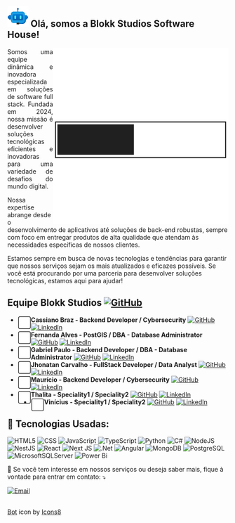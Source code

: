##  <img src="./gifs/icons8-bot.gif"/> Olá, somos a Blokk Studios Software House!

 <img align="right" width="400" src="svg/BLOKK-LOGO.svg"/>

<p align="justify"> 
Somos uma equipe dinâmica e inovadora especializada em soluções de software full stack. Fundada em 2024, nossa missão é desenvolver soluções tecnológicas eficientes e inovadoras para uma variedade de desafios do mundo digital.

Nossa expertise abrange desde o desenvolvimento de aplicativos até soluções de back-end robustas, sempre com foco em entregar produtos de alta qualidade que atendam às necessidades específicas de nossos clientes.

Estamos sempre em busca de novas tecnologias e tendências para garantir que nossos serviços sejam os mais atualizados e eficazes possíveis. Se você está procurando por uma parceria para desenvolver soluções tecnológicas, estamos aqui para ajudar!

## Equipe Blokk Studios <a href="https://github.com/BlokkStudios" title="Github" target="_blank"><img src="https://img.shields.io/badge/Github-E34F26?style=for-the-badge&logo=github&logoColor=white" alt="GitHub"/></a>
- **<img align="left" width="30px" src="./svg/blokk-cassiano.svg"/>Cassiano Braz - Backend Developer / Cybersecurity**  <a href="https://github.com/cassianobraz" title="Github" target="_blank"><img src="https://img.shields.io/badge/Github-000000?style=for-the-badge&logo=github&logoColor=white" alt="GitHub"/></a> <a href="https://www.linkedin.com/in/cassiano-pereira-4b39a120b" title="LinkedIn" target="_blank"><img src="https://img.shields.io/badge/LinkedIn-0077B5?style=for-the-badge&logo=linkedin&logoColor=white" alt="LinkedIn"/></a>
- **<img align="left" width="30px" src="./svg/blokk-fernanda.svg"/>Fernanda Alves - PostGIS / DBA - Database Administrator**  <a href="https://github.com/ffalves1998" title="Github" target="_blank"><img src="https://img.shields.io/badge/Github-000000?style=for-the-badge&logo=github&logoColor=white" alt="GitHub"/></a> <a href="https://www.linkedin.com/in/alvesff/" title="LinkedIn" target="_blank"><img src="https://img.shields.io/badge/LinkedIn-0077B5?style=for-the-badge&logo=linkedin&logoColor=white" alt="LinkedIn"/></a>
- **<img align="left" width="30px" src="./svg/blokk-gabriel-pipancha.svg"/>Gabriel Paulo - Backend Developer / DBA - Database Administrator**  <a href="https://github.com/GabrielAlves-bot" title="Github" target="_blank"><img src="https://img.shields.io/badge/Github-000000?style=for-the-badge&logo=github&logoColor=white" alt="GitHub"/></a> <a href="https://www.linkedin.com/in/gabriel-alves-de-paulo/" title="LinkedIn" target="_blank"><img src="https://img.shields.io/badge/LinkedIn-0077B5?style=for-the-badge&logo=linkedin&logoColor=white" alt="LinkedIn"/></a>
-  **<img align="left" width="30px" src="./svg/blokk-jhonatan.svg"/>Jhonatan Carvalho - FullStack Developer / Data Analyst** <a href="https://github.com/jhonatanCarvalh0" title="Github" target="_blank"><img src="https://img.shields.io/badge/Github-000000?style=for-the-badge&logo=github&logoColor=white" alt="GitHub"/></a> <a href="https://www.linkedin.com/in/jhonatancarvalh0/" title="LinkedIn" target="_blank"><img src="https://img.shields.io/badge/LinkedIn-0077B5?style=for-the-badge&logo=linkedin&logoColor=white" alt="LinkedIn"/></a>
- **<img align="left" width="30px" src="./svg/blokk-mauricio-2^0.svg"/>Maurício - Backend Developer / Cybersecurity**  <a href="https://github.com/MauricioSilvaSantos" title="Github" target="_blank"><img src="https://img.shields.io/badge/Github-000000?style=for-the-badge&logo=github&logoColor=white" alt="GitHub"/></a> <a href="https://www.linkedin.com/in/maur%C3%ADcio-santos-8084b519a/" title="LinkedIn" target="_blank"><img src="https://img.shields.io/badge/LinkedIn-0077B5?style=for-the-badge&logo=linkedin&logoColor=white" alt="LinkedIn"/></a>
- **<img align="left" width="30px" src="./svg/blokk-thalita.svg"/>Thalita - Speciality1 / Speciality2**  <a href="https://github.com/" title="Github" target="_blank"><img src="https://img.shields.io/badge/Github-000000?style=for-the-badge&logo=github&logoColor=white" alt="GitHub"/></a> <a href="https://www.linkedin.com/" title="LinkedIn" target="_blank"><img src="https://img.shields.io/badge/LinkedIn-0077B5?style=for-the-badge&logo=linkedin&logoColor=white" alt="LinkedIn"/></a>
- **<img align="left" width="30px" src="./svg/blokk-vinicius.svg"/>Vinícius - Speciality1 / Speciality2**  <a href="https://github.com/" title="Github" target="_blank"><img src="https://img.shields.io/badge/Github-000000?style=for-the-badge&logo=github&logoColor=white" alt="GitHub"/></a> <a href="https://www.linkedin.com/" title="LinkedIn" target="_blank"><img src="https://img.shields.io/badge/LinkedIn-0077B5?style=for-the-badge&logo=linkedin&logoColor=white" alt="LinkedIn"/></a>



<h2 align="left"> 
🚀 Tecnologias Usadas:
</h2>


![HTML5](https://img.shields.io/badge/HTML5-E34F26?style=for-the-badge&logo=html5&logoColor=white)
![CSS](https://img.shields.io/badge/CSS3-1572B6?style=for-the-badge&logo=css3&logoColor=white)
![JavaScript](https://img.shields.io/badge/JavaScript-F7DF1E?style=for-the-badge&logo=javascript&logoColor=black)
![TypeScript](https://img.shields.io/badge/TypeScript-007ACC?style=for-the-badge&logo=typescript&logoColor=white)
![Python](https://img.shields.io/badge/python-3670A0?style=for-the-badge&logo=python&logoColor=ffdd54)
![C#](https://img.shields.io/badge/c%23-%23239120.svg?style=for-the-badge&logo=csharp&logoColor=white)
![NodeJS](https://img.shields.io/badge/Node.js-339933?style=for-the-badge&logo=nodedotjs&logoColor=white)
![NestJS](https://img.shields.io/badge/NestJS-E0234E?style=for-the-badge&logo=nestjs&logoColor=white)
![React](https://img.shields.io/badge/react%20-%2320232a.svg?&style=for-the-badge&logo=react&logoColor=%2361DAFB)
![Next JS](https://img.shields.io/badge/Next-black?style=for-the-badge&logo=next.js&logoColor=white)
![.Net](https://img.shields.io/badge/.NET-5C2D91?style=for-the-badge&logo=.net&logoColor=white)
![Angular](https://img.shields.io/badge/Angular-DD0031?style=for-the-badge&logo=angular&logoColor=white)
![MongoDB](https://img.shields.io/badge/MongoDB-47A248?style=for-the-badge&logo=mongodb&logoColor=white)
![PostgreSQL](https://img.shields.io/badge/PostgreSQL-316192?style=for-the-badge&logo=postgresql&logoColor=white)
![MicrosoftSQLServer](https://img.shields.io/badge/Microsoft%20SQL%20Server-CC2927?style=for-the-badge&logo=microsoft%20sql%20server&logoColor=white)
![Power Bi](https://img.shields.io/badge/power_bi-F2C811?style=for-the-badge&logo=powerbi&logoColor=black)

<!-- Adicione mais tecnologias conforme necessário -->

<p align="left">
  💌 Se você tem interesse em nossos serviços ou deseja saber mais, fique à vontade para entrar em contato: ⤵️
</p>

<a href="mailto:blokk.softhouse@gmail.com" title="Email" target="_blank">
<img src="https://img.shields.io/badge/Email-D14836?style=for-the-badge&logo=gmail&logoColor=white" alt="Email"/></a>


<br>

<!-- Aqui você pode adicionar widgets de estatísticas do GitHub, se desejar -->

<br>

<p align="center">
  <!-- Aqui você pode adicionar troféus do GitHub ou outras conquistas, se desejar -->
</p>

<a target="_blank" href="https://icons8.com/icon/1RueIplXPGd2/chatbot">Bot</a> icon by <a target="_blank" href="https://icons8.com">Icons8</a>
